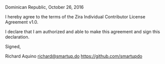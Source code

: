 Dominican Republic, October 26, 2016

I hereby agree to the terms of the Zira Individual Contributor License
Agreement v1.0.

I declare that I am authorized and able to make this agreement and sign this
declaration.

Signed,

Richard Aquino richard@smartup.do https://github.com/smartupdo
